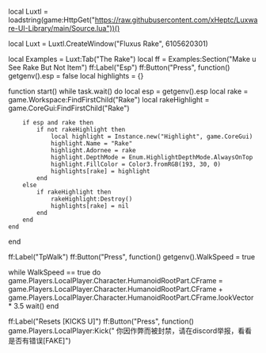 local Luxtl = loadstring(game:HttpGet("https://raw.githubusercontent.com/xHeptc/Luxware-UI-Library/main/Source.lua"))() 
  
local Luxt = Luxtl.CreateWindow("Fluxus Rake", 6105620301)    

local Examples = Luxt:Tab("The Rake") 
local ff = Examples:Section("Make u See Rake But Not Item") 
ff:Label("Esp")
ff:Button("Press", function()
getgenv().esp = false
local highlights = {}
 
function start()
    while task.wait() do
        local esp = getgenv().esp
        local rake = game.Workspace:FindFirstChild("Rake")
        local rakeHighlight = game.CoreGui:FindFirstChild("Rake")
 
        if esp and rake then
            if not rakeHighlight then
                local highlight = Instance.new("Highlight", game.CoreGui)
                highlight.Name = "Rake"
                highlight.Adornee = rake
                highlight.DepthMode = Enum.HighlightDepthMode.AlwaysOnTop
                highlight.FillColor = Color3.fromRGB(193, 30, 0)
                highlights[rake] = highlight
            end
        else
            if rakeHighlight then
                rakeHighlight:Destroy()
                highlights[rake] = nil
            end
        end
    end
end

ff:Label("TpWalk")
ff:Button("Press", function()
getgenv().WalkSpeed = true 
 
while WalkSpeed == true do
game.Players.LocalPlayer.Character.HumanoidRootPart.CFrame = game.Players.LocalPlayer.Character.HumanoidRootPart.CFrame + game.Players.LocalPlayer.Character.HumanoidRootPart.CFrame.lookVector * 3.5
wait()
end

ff:Label("Resets [KICKS U]")
ff:Button("Press", function()
game.Players.LocalPlayer:Kick("
你因作弊而被封禁，请在discord举报，看看是否有错误[FAKE]")
